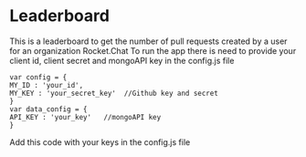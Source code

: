 # Leaderboard
This is a leaderboard to get the number of pull requests created by a user for an organization Rocket.Chat
To run the app there is need to provide your client id, client secret and mongoAPI key in the config.js file 





		
	var config = {
    MY_ID : 'your_id', 
	MY_KEY : 'your_secret_key'  //Github key and secret
	}  
	var data_config = {
	API_KEY : 'your_key'   //mongoAPI key
	}
   
   Add this code with your keys in the config.js file 
